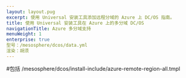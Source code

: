 ```yaml
---
layout: layout.pug
excerpt: 使用 Universal 安装工具添加远程分域的 Azure 上 DC/OS 指南。
title: 使用 Universal 安装工具在 Azure 上的多分域 DC/OS
navigationTitle: Azure 多分域支持
menuWeight: 1
enterprise: true
型号：/mesosphere/dcos/data.yml
渲染：胡须
---
```


#包括 /mesosphere/dcos/install-include/azure-remote-region-all.tmpl
